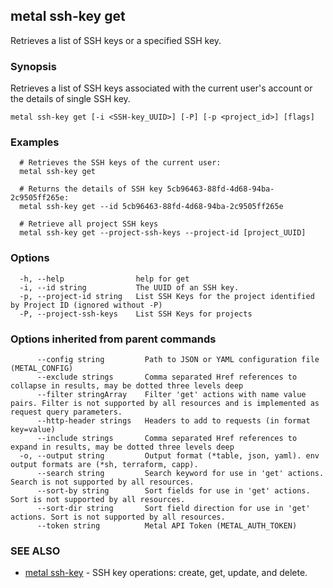 ## metal ssh-key get

Retrieves a list of SSH keys or a specified SSH key.

### Synopsis

Retrieves a list of SSH keys associated with the current user's account or the details of single SSH key.

```
metal ssh-key get [-i <SSH-key_UUID>] [-P] [-p <project_id>] [flags]
```

### Examples

```
  # Retrieves the SSH keys of the current user: 
  metal ssh-key get
  
  # Returns the details of SSH key 5cb96463-88fd-4d68-94ba-2c9505ff265e:
  metal ssh-key get --id 5cb96463-88fd-4d68-94ba-2c9505ff265e

  # Retrieve all project SSH keys
  metal ssh-key get --project-ssh-keys --project-id [project_UUID]
```

### Options

```
  -h, --help                help for get
  -i, --id string           The UUID of an SSH key.
  -p, --project-id string   List SSH Keys for the project identified by Project ID (ignored without -P)
  -P, --project-ssh-keys    List SSH Keys for projects
```

### Options inherited from parent commands

```
      --config string         Path to JSON or YAML configuration file (METAL_CONFIG)
      --exclude strings       Comma separated Href references to collapse in results, may be dotted three levels deep
      --filter stringArray    Filter 'get' actions with name value pairs. Filter is not supported by all resources and is implemented as request query parameters.
      --http-header strings   Headers to add to requests (in format key=value)
      --include strings       Comma separated Href references to expand in results, may be dotted three levels deep
  -o, --output string         Output format (*table, json, yaml). env output formats are (*sh, terraform, capp).
      --search string         Search keyword for use in 'get' actions. Search is not supported by all resources.
      --sort-by string        Sort fields for use in 'get' actions. Sort is not supported by all resources.
      --sort-dir string       Sort field direction for use in 'get' actions. Sort is not supported by all resources.
      --token string          Metal API Token (METAL_AUTH_TOKEN)
```

### SEE ALSO

* [metal ssh-key](metal_ssh-key.md)	 - SSH key operations: create, get, update, and delete.

